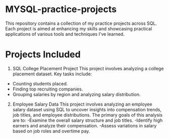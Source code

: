# MYSQL-practice-projects
This repository contains a collection of my practice projects across SQL. Each project is aimed at enhancing my skills and showcasing practical applications of various tools and techniques I've learned.

# Projects Included
1. SQL College Placement Project
This project involves analyzing a college placement dataset. Key tasks include:
- Counting students placed.
- Finding top recruiting companies.
- Grouping salaries by region and analyzing salary distribution.

2. Employee Salary Data
This project involves analyzing an employee salary dataset using SQL to uncover insights into compensation trends, job titles, and employee distributions. The primary goals of this analysis are to:
-Examine the overall salary structure and job titles.
-Identify high earners and analyze their compensation.
-Assess variations in salary based on job roles and overtime pay.
